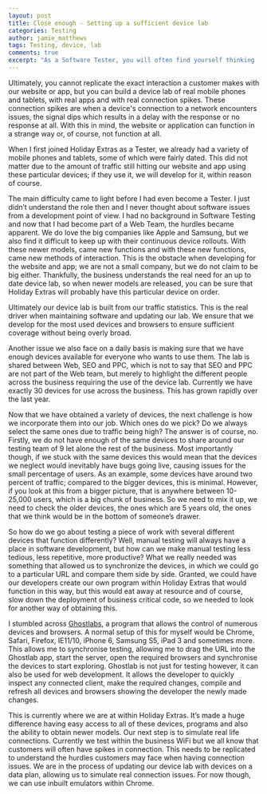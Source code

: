 ```yaml
---
layout: post
title: Close enough - Setting up a sufficient device lab
categories: Testing
author: jamie_matthews
tags: Testing, device, lab
comments: true
excerpt: "As a Software Tester, you will often find yourself thinking 'How can I ensure this mimics a real life scenario for a customer? How can I ensure that what I see is also what our customer would see?'"
---
```


Ultimately, you cannot replicate the exact interaction a customer makes with our website or app, but you can build a device lab of real mobile phones and tablets, with real apps and with real connection spikes. These connection spikes are when a device's connection to a network encounters issues, the signal dips which results in a delay with the response or no response at all. With this in mind, the website or application can function in a strange way or, of course, not function at all.

When I first joined Holiday Extras as a Tester, we already had a variety of mobile phones and tablets, some of which were fairly dated. This did not matter due to the amount of traffic still hitting our website and app using these particular devices; if they use it, we will develop for it, within reason of course.

The main difficulty came to light before I had even become a Tester. I just didn’t understand the role then and I never thought about software issues from a development point of view. I had no background in Software Testing and now that I had become part of a Web Team, the hurdles became apparent. We do love the big companies like Apple and Samsung, but we also find it difficult to keep up with their continuous device rollouts. With these newer models, came new functions and with these new functions, came new methods of interaction. This is the obstacle when developing for the website and app; we are not a small company, but we do not claim to be big either. Thankfully, the business understands the real need for an up to date device lab, so when newer models are released, you can be sure that Holiday Extras will probably have this particular device on order.

Ultimately our device lab is built from our traffic statistics. This is the real driver when maintaining software and updating our lab. We ensure that we develop for the most used devices and browsers to ensure sufficient coverage without being overly broad.

Another issue we also face on a daily basis is making sure that we have enough devices available for everyone who wants to use them. The lab is shared between Web, SEO and PPC, which is not to say that SEO and PPC are not part of the Web team, but merely to highlight the different people across the business requiring the use of the device lab. Currently we have exactly 30 devices for use across the business. This has grown rapidly over the last year.

Now that we have obtained a variety of devices, the next challenge is how we incorporate them into our job. Which ones do we pick? Do we always select the same ones due to traffic being high? The answer is of course, no. Firstly, we do not have enough of the same devices to share around our testing team of 9 let alone the rest of the business. Most importantly though, if we stuck with the same devices this would mean that the devices we neglect would inevitably have bugs going live, causing issues for the small percentage of users. As an example, some devices have around two percent of traffic; compared to the bigger devices, this is minimal. However, if you look at this from a bigger picture, that is anywhere between 10-25,000 users, which is a big chunk of business. So we need to mix it up, we need to check the older devices, the ones which are 5 years old, the ones that we think would be in the bottom of someone’s drawer.

So how do we go about testing a piece of work with several different devices that function differently? Well, manual testing will always have a place in software development, but how can we make manual testing less tedious, less repetitive, more productive? What we really needed was something that allowed us to synchronize the devices, in which we could go to a particular URL and compare them side by side. Granted, we could have our developers create our own program within Holiday Extras that would function in this way, but this would eat away at resource and of course, slow down the deployment of business critical code, so we needed to look for another way of obtaining this.

I stumbled across [Ghostlabs](https://www.vanamco.com/ghostlab/), a program that allows the control of numerous devices and browsers. A normal setup of this for myself would be Chrome, Safari, Firefox, IE11/10, iPhone 6, Samsung S5, iPad 3 and sometimes more. This allows me to synchronise testing, allowing me to drag the URL into the Ghostlab app, start the server, open the required browsers and synchronise the devices to start exploring. Ghostlab is not just for testing however, it can also be used for web development. It allows the developer to quickly inspect any connected client, make the required changes, compile and refresh all devices and browsers showing the developer the newly made changes.

This is currently where we are at within Holiday Extras. It’s made a huge difference having easy access to all of these devices, programs and also the ability to obtain newer models. Our next step is to simulate real life connections. Currently we test within the business WiFi but we all know that customers will often have spikes in connection. This needs to be replicated to understand the hurdles customers may face when having connection issues. We are in the process of updating our device lab with devices on a data plan, allowing us to simulate real connection issues. For now though, we can use inbuilt emulators within Chrome.
